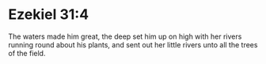 # Ezekiel 31:4

The waters made him great, the deep set him up on high with her rivers running round about his plants, and sent out her little rivers unto all the trees of the field.